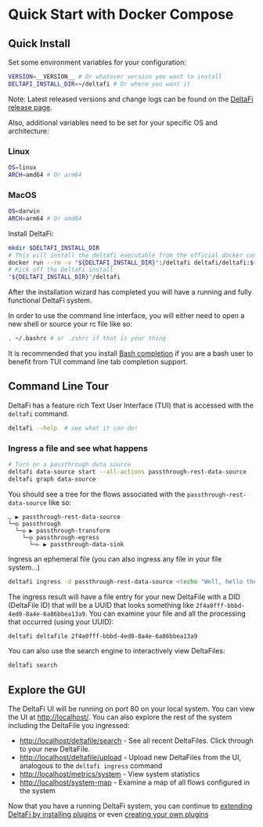 # Quick Start with Docker Compose

## Quick Install

Set some environment variables for your configuration:

```bash
VERSION=__VERSION__ # Or whatever version you want to install
DELTAFI_INSTALL_DIR=~/deltafi # Or where you want it
```

Note: Latest released versions and change logs can be found on the [DeltaFi release page](https://gitlab.com/deltafi/deltafi/-/releases).

Also, additional variables need to be set for your specific OS and architecture:

### Linux

```bash
OS=linux
ARCH=amd64 # Or arm64
```

### MacOS

```bash
OS=darwin
ARCH=arm64 # Or amd64
```

Install DeltaFi:

```bash
mkdir $DELTAFI_INSTALL_DIR
# This will install the deltafi executable from the official docker container
docker run --rm -v "${DELTAFI_INSTALL_DIR}":/deltafi deltafi/deltafi:${VERSION}-${OS}-${ARCH}
# Kick off the DeltaFi install
"${DELTAFI_INSTALL_DIR}"/deltafi
```

After the installation wizard has completed you will have a running and fully functional DeltaFi system.

In order to use the command line interface, you will either need to open a new shell or source your rc file like so:

```bash
. ~/.bashrc # or .zshrc if that is your thing
```

It is recommended that you install [Bash completion](https://github.com/scop/bash-completion) if you are a bash user to benefit from TUI command line tab completion support.

## Command Line Tour

DeltaFi has a feature rich Text User Interface (TUI) that is accessed with the `deltafi` command.

```bash
deltafi --help  # see what it can do!
```

### Ingress a file and see what happens

```bash
# Turn on a passthrough data source
deltafi data-source start --all-actions passthrough-rest-data-source
deltafi graph data-source
```

You should see a tree for the flows associated with the `passthrough-rest-data-source` like so:

```
◡ ▶ passthrough-rest-data-source
└─◎ passthrough
  └─◇ ▶ passthrough-transform
    └─◎ passthrough-egress
      └─▻ ▶ passthrough-data-sink
```

Ingress an ephemeral file (you can also ingress any file in your file system...)

```bash
deltafi ingress -d passthrough-rest-data-source <(echo "Well, hello there...")
```

The ingress result will have a file entry for your new DeltaFile with a DID (DeltaFile ID) that will be a UUID that looks something like `2f4a0fff-bbbd-4ed0-8a4e-6a86bbea13a9`.  You can examine your file and all the processing that occurred (using your UUID):

```bash
deltafi deltafile 2f4a0fff-bbbd-4ed0-8a4e-6a86bbea13a9
```

You can also use the search engine to interactively view DeltaFiles:

```bash
deltafi search
```

## Explore the GUI

The DeltaFi UI will be running on port 80 on your local system.  You can view the UI at [http://localhost/](http://localhost/).  You can also explore the rest of the system including the DeltaFile you ingressed:

- [http://localhost/deltafile/search](http://localhost/deltafile/search) - See all recent DeltaFiles.  Click through to your new DeltaFile.
- [http://localhost/deltafile/upload](http://localhost/deltafile/upload/) - Upload new DeltaFiles from the UI, analogous to the `deltafi ingress` command
- [http://localhost/metrics/system](http://localhost/metrics/system) - View system statistics
- [http://localhost/system-map](http://localhost/system-map) - Examine a map of all flows configured in the system

Now that you have a running DeltaFi system, you can continue to [extending DeltaFi by installing plugins](/getting-started/install-plugins) or even [creating your own plugins](/getting-started/simple-plugin)
